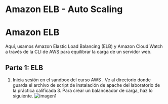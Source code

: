 # Amazon ELB - Auto Scaling
# Amazon ELB
Aquí, usamos Amazon Elastic Load Balancing (ELB) y Amazon Cloud Watch a través de la CLI de AWS para equilibrar la carga de un servidor web.
## Parte 1: ELB
1. Inicia sesión en el sandbox del curso AWS . Ve al directorio donde guarda el archivo de script de instalación de apache del laboratorio de la práctica calificada 3. Para crear un balanceador de carga, haz lo siguiente.
![imagen1](D:\PC4\Imagen1.png)
